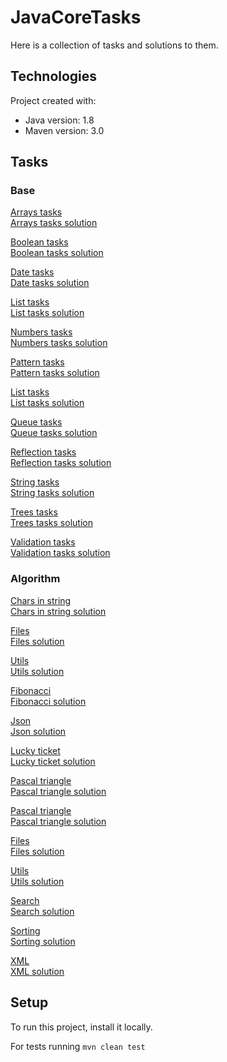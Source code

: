 # JavaCoreTasks

Here is a collection of tasks and solutions to them.

## Technologies

Project created with:

* Java version: 1.8
* Maven version: 3.0

## Tasks

### Base

[Arrays tasks](https://github.com/julivoloshyn/education-center-tasks/blob/main/src/main/java/com/knubisoft/base/arrays/ArraysTasks.java) \
[Arrays tasks solution](https://github.com/julivoloshyn/education-center-tasks/blob/main/src/main/java/com/knubisoft/base/arrays/ArraysTasksImpl.java)

[Boolean tasks](https://github.com/julivoloshyn/education-center-tasks/blob/main/src/main/java/com/knubisoft/base/bool/BoolTasks.java) \
[Boolean tasks solution](https://github.com/julivoloshyn/education-center-tasks/blob/main/src/main/java/com/knubisoft/base/bool/BoolTasksImpl.java)

[Date tasks](https://github.com/julivoloshyn/education-center-tasks/blob/main/src/main/java/com/knubisoft/base/date/DateTasks.java) \
[Date tasks solution](https://github.com/julivoloshyn/education-center-tasks/blob/main/src/main/java/com/knubisoft/base/date/DateTasksImpl.java)

[List tasks](https://github.com/julivoloshyn/education-center-tasks/blob/main/src/main/java/com/knubisoft/base/list/ListTasks.java) \
[List tasks solution](https://github.com/julivoloshyn/education-center-tasks/blob/main/src/main/java/com/knubisoft/base/list/ListTasksImpl.java)

[Numbers tasks](https://github.com/julivoloshyn/education-center-tasks/blob/main/src/main/java/com/knubisoft/base/numbers/NumbersTasks.java) \
[Numbers tasks solution](https://github.com/julivoloshyn/education-center-tasks/blob/main/src/main/java/com/knubisoft/base/numbers/NumbersTasksImpl.java)

[Pattern tasks](https://github.com/julivoloshyn/education-center-tasks/blob/main/src/main/java/com/knubisoft/base/pattern/PatternTasks.java) \
[Pattern tasks solution](https://github.com/julivoloshyn/education-center-tasks/blob/main/src/main/java/com/knubisoft/base/pattern/PatternTasksImpl.java)

[List tasks](https://github.com/julivoloshyn/education-center-tasks/blob/main/src/main/java/com/knubisoft/base/list/ListTasks.java) \
[List tasks solution](https://github.com/julivoloshyn/education-center-tasks/blob/main/src/main/java/com/knubisoft/base/list/ListTasksImpl.java)

[Queue tasks](https://github.com/julivoloshyn/education-center-tasks/blob/main/src/main/java/com/knubisoft/base/queue/QueueTasks.java) \
[Queue tasks solution](https://github.com/julivoloshyn/education-center-tasks/blob/main/src/main/java/com/knubisoft/base/queue/QueueTasksImpl.java)

[Reflection tasks](https://github.com/julivoloshyn/education-center-tasks/blob/main/src/main/java/com/knubisoft/base/reflection/ReflectionTasks.java) \
[Reflection tasks solution](https://github.com/julivoloshyn/education-center-tasks/blob/main/src/main/java/com/knubisoft/base/reflection/ReflectionTasksImpl.java)

[String tasks](https://github.com/julivoloshyn/education-center-tasks/blob/main/src/main/java/com/knubisoft/base/string/StringTasks.java) \
[String tasks solution](https://github.com/julivoloshyn/education-center-tasks/blob/main/src/main/java/com/knubisoft/base/string/StringTasksImpl.java)

[Trees tasks](https://github.com/julivoloshyn/education-center-tasks/blob/main/src/main/java/com/knubisoft/base/trees/TreesTasks.java) \
[Trees tasks solution](https://github.com/julivoloshyn/education-center-tasks/blob/main/src/main/java/com/knubisoft/base/trees/TreesTasksImpl.java)

[Validation tasks](https://github.com/julivoloshyn/education-center-tasks/blob/main/src/main/java/com/knubisoft/base/validation/ValidationTasks.java) \
[Validation tasks solution](https://github.com/julivoloshyn/education-center-tasks/blob/main/src/main/java/com/knubisoft/base/validation/ValidationTasksImpl.java)

### Algorithm

[Chars in string](https://github.com/julivoloshyn/education-center-tasks/blob/main/src/main/java/com/knubisoft/tasks/algorithm/charsinstring/CharsInString.java) \
[Chars in string solution](https://github.com/julivoloshyn/education-center-tasks/blob/main/src/main/java/com/knubisoft/tasks/algorithm/charsinstring/CharsInStringImpl.java)

[Files](https://github.com/julivoloshyn/education-center-tasks/blob/main/src/main/java/com/knubisoft/tasks/algorithm/collection/files/FilesInterface.java) \
[Files solution](https://github.com/julivoloshyn/education-center-tasks/blob/main/src/main/java/com/knubisoft/tasks/algorithm/collection/files/FilesImpl.java)

[Utils](https://github.com/julivoloshyn/education-center-tasks/blob/main/src/main/java/com/knubisoft/tasks/algorithm/collection/utils/Utils.java) \
[Utils solution](https://github.com/julivoloshyn/education-center-tasks/blob/main/src/main/java/com/knubisoft/tasks/algorithm/collection/utils/UtilsImpl.java)

[Fibonacci](https://github.com/julivoloshyn/education-center-tasks/blob/main/src/main/java/com/knubisoft/tasks/algorithm/fibonacci/Fibonacci.java) \
[Fibonacci solution](https://github.com/julivoloshyn/education-center-tasks/blob/main/src/main/java/com/knubisoft/tasks/algorithm/fibonacci/FibonacciImpl.java)

[Json](https://github.com/julivoloshyn/education-center-tasks/blob/main/src/main/java/com/knubisoft/tasks/algorithm/json/JsonTasks.java) \
[Json solution](https://github.com/julivoloshyn/education-center-tasks/blob/main/src/main/java/com/knubisoft/tasks/algorithm/json/JsonTasksImpl.java)

[Lucky ticket](https://github.com/julivoloshyn/education-center-tasks/blob/main/src/main/java/com/knubisoft/tasks/algorithm/luckyticket/LuckyTicket.java) \
[Lucky ticket solution](https://github.com/julivoloshyn/education-center-tasks/blob/main/src/main/java/com/knubisoft/tasks/algorithm/luckyticket/LuckyTicketImpl.java)

[Pascal triangle](https://github.com/julivoloshyn/education-center-tasks/blob/main/src/main/java/com/knubisoft/tasks/algorithm/pascaltriangle/PascalTriangle.java) \
[Pascal triangle solution](https://github.com/julivoloshyn/education-center-tasks/blob/main/src/main/java/com/knubisoft/tasks/algorithm/pascaltriangle/PascalTriangleImpl.java)

[Pascal triangle](https://github.com/julivoloshyn/education-center-tasks/blob/main/src/main/java/com/knubisoft/tasks/algorithm/pascaltriangle/PascalTriangle.java) \
[Pascal triangle solution](https://github.com/julivoloshyn/education-center-tasks/blob/main/src/main/java/com/knubisoft/tasks/algorithm/pascaltriangle/PascalTriangleImpl.java)

[Files](https://github.com/julivoloshyn/education-center-tasks/blob/main/src/main/java/com/knubisoft/tasks/algorithm/reflection/constructorutils/ConstructorUtils.java) \
[Files solution](https://github.com/julivoloshyn/education-center-tasks/blob/main/src/main/java/com/knubisoft/tasks/algorithm/reflection/constructorutils/ConstructorUtilsImpl.java)

[Utils](https://github.com/julivoloshyn/education-center-tasks/blob/main/src/main/java/com/knubisoft/tasks/algorithm/reflection/fieldutils/FielsUtils.java) \
[Utils solution](https://github.com/julivoloshyn/education-center-tasks/blob/main/src/main/java/com/knubisoft/tasks/algorithm/reflection/fieldutils/FielsUtilsImpl.java)

[Search](https://github.com/julivoloshyn/education-center-tasks/blob/main/src/main/java/com/knubisoft/tasks/algorithm/search/Search.java) \
[Search solution](https://github.com/julivoloshyn/education-center-tasks/blob/main/src/main/java/com/knubisoft/tasks/algorithm/search/SearchImpl.java)

[Sorting](https://github.com/julivoloshyn/education-center-tasks/blob/main/src/main/java/com/knubisoft/tasks/algorithm/sorting/Sorting.java) \
[Sorting solution](https://github.com/julivoloshyn/education-center-tasks/blob/main/src/main/java/com/knubisoft/tasks/algorithm/sorting/SortingImpl.java)

[XML](https://github.com/julivoloshyn/education-center-tasks/blob/main/src/main/java/com/knubisoft/tasks/algorithm/xml/XML.java) \
[XML solution](https://github.com/julivoloshyn/education-center-tasks/blob/main/src/main/java/com/knubisoft/tasks/algorithm/xml/XMLImpl.java)

## Setup

To run this project, install it locally.

For tests running `mvn clean test` 
